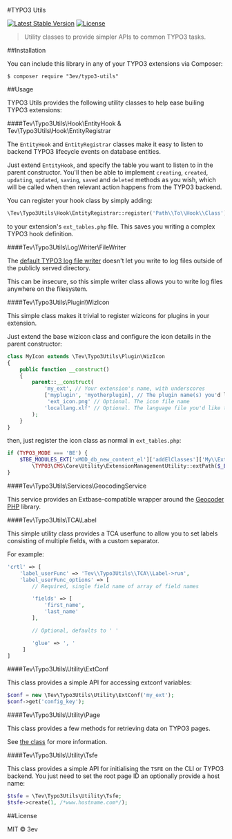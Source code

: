 #TYPO3 Utils

[![Latest Stable Version](https://poser.pugx.org/3ev/typo3-utils/version)](https://packagist.org/packages/3ev/typo3-utils) [![License](https://poser.pugx.org/3ev/typo3-utils/license)](https://packagist.org/packages/3ev/typo3-utils)

> Utility classes to provide simpler APIs to common TYPO3 tasks.

##Installation

You can include this library in any of your TYPO3 extensions via Composer:

```
$ composer require "3ev/typo3-utils"
```

##Usage

TYPO3 Utils provides the following utility classes to help ease builing TYPO3
extensions:

####Tev\Typo3Utils\Hook\EntityHook & Tev\Typo3Utils\Hook\EntityRegistrar

The `EntityHook` and `EntityRegistrar` classes make it easy to listen to backend
TYPO3 lifecycle events on database entities.

Just extend `EntityHook`, and specify the table you want to listen to in the
parent constructor. You'll then be able to implement `creating`, `created`, `updating`,
`updated`, `saving`, `saved` and `deleted` methods as you wish, which will be called
when then relevant action happens from the TYPO3 backend.

You can register your hook class by simply adding:

```php
\Tev\Typo3Utils\Hook\EntityRegistrar::register('Path\\To\\Hook\\Class');
```

to your extension's `ext_tables.php` file. This saves you writing a complex
TYPO3 hook definition.

####Tev\Typo3Utils\Log\Writer\FileWriter

The [default TYPO3 log file writer](https://docs.typo3.org/typo3cms/CoreApiReference/ApiOverview/Logging/Writers/Index.html#filewriter) doesn't let you write to log files outside of the publicly served directory.

This can be insecure, so this simple writer class allows you to write log files
anywhere on the filesystem.

####Tev\Typo3Utils\Plugin\WizIcon

This simple class makes it trivial to register wizicons for plugins in your extension.

Just extend the base wizicon class and configure the icon details in the parent
constructor:

```php
class MyIcon extends \Tev\Typo3Utils\Plugin\WizIcon
{
    public function __construct()
    {
        parent::__construct(
            'my_ext', // Your extension's name, with underscores
            ['myplugin', 'myotherplugin], // The plugin name(s) you'd like the wizicon to be used for
             'ext_icon.png' // Optional. The icon file name
            'locallang.xlf' // Optional. The language file you'd like to use
        );
    }
}
```

then, just register the icon class as normal in `ext_tables.php`:

```php
if (TYPO3_MODE === 'BE') {
    $TBE_MODULES_EXT['xMOD_db_new_content_el']['addElClasses']['My\\Extension\\WizIcon'] =
        \TYPO3\CMS\Core\Utility\ExtensionManagementUtility::extPath($_EXTKEY) . 'Classes/WizIcon.php';
}
```

####Tev\Typo3Utils\Services\GeocodingService

This service provides an Extbase-compatible wrapper around the [Geocoder PHP](http://geocoder-php.org/Geocoder)
library.

####Tev\Typo3Utils\TCA\Label

This simple utility class provides a TCA userfunc to allow you to set labels
consisting of multiple fields, with a custom separator.

For example:

```php
'crtl' => [
    'label_userFunc' => 'Tev\\Typo3Utils\\TCA\\Label->run',
    'label_userFunc_options' => [
        // Required, single field name of array of field names

        'fields' => [
            'first_name',
            'last_name'
        ],

        // Optional, defaults to ' '

        'glue' => ', '
     ]
]
```

####Tev\Typo3Utils\Utility\ExtConf

This class provides a simple API for accessing extconf variables:

```php
$conf = new \Tev\Typo3Utils\Utility\ExtConf('my_ext');
$conf->get('config_key');
```

####Tev\Typo3Utils\Utility\Page

This class provides a few methods for retrieving data on TYPO3 pages.

See [the class](https://github.com/3ev/typo3-utils/blob/master/src/Utility/Page.php) for
more information.

####Tev\Typo3Utils\Utility\Tsfe

This class provides a simple API for initialising the `TSFE` on the CLI or TYPO3
backend. You just need to set the root page ID an optionally provide a host name:

```php
$tsfe = \Tev\Typo3Utils\Utility\Tsfe;
$tsfe->create(1, /*www.hostname.com*/);
```

##License

MIT © 3ev
